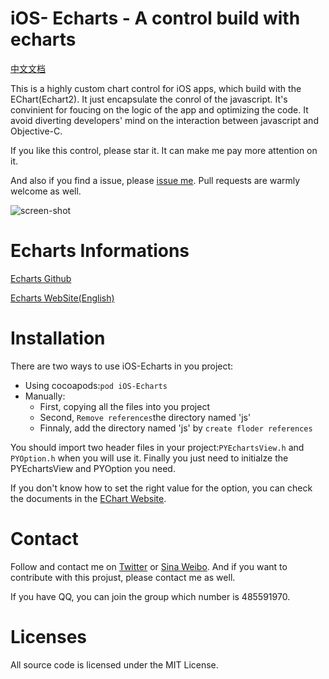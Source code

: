 # iOS- Echarts - A control build with echarts 
[中文文档](https://github.com/Pluto-Y/iOS-Echarts/tree/master/Doc)

This is a highly custom chart control for iOS apps, which build with the EChart(Echart2). It just encapsulate the conrol of the javascript. It's convinient for foucing on the logic of the app and optimizing the code. It avoid diverting developers' mind on the interaction between javascript and Objective-C.

If you like this control, please star it. It can make me pay more attention on it.

And also if you find a issue, please [issue me]((https://github.com/Pluto-Y/iOS-Echarts/issues/new)).
Pull requests are warmly welcome as well.

![screen-shot](https://raw.githubusercontent.com/Pluto-Y/iOS-Echarts/master/Doc/Demos.gif)

# Echarts Informations
[Echarts Github](https://github.com/ecomfe/echarts)

[Echarts WebSite(English)](http://echarts.baidu.com/echarts2/index-en.html)


# Installation
There are two ways to use iOS-Echarts in you project:

* Using cocoapods:`pod iOS-Echarts`
* Manually:
    * First, copying all the files into you project
    * Second, `Remove references`the directory named 'js'
    * Finnaly, add the directory named 'js' by `create floder references`

You should import two header files in your project:`PYEchartsView.h` and `PYOption.h` when you will use it.
Finally you just need to initialze the PYEchartsView and PYOption you need. 

If you don't know how to set the right value for the option, you can check the documents in the [EChart Website](http://echarts.baidu.com/echarts2/).

# Contact
Follow and contact me on [Twitter](https://twitter.com/youtk21ai) or [Sina Weibo](http://weibo.com/5690716723/info). And if you want to contribute with this projust, please contact me as well.

If you have QQ, you can join the group which number is 485591970.

# Licenses
All source code is licensed under the MIT License.



